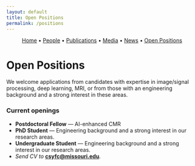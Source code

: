 ```yaml
---
layout: default
title: Open Positions
permalink: /positions
---
```


<!-- Simple nav -->
<p align="center">
  <a href="{{ site.baseurl }}/">Home</a> •
  <a href="{{ site.baseurl }}/people">People</a> •
  <a href="{{ site.baseurl }}/publications">Publications</a> •
  <a href="{{ site.baseurl }}/media">Media</a> •
  <a href="{{ site.baseurl }}/news">News</a> •
  <a href="{{ site.baseurl }}/positions">Open Positions</a>
</p>

# Open Positions

We welcome applications from candidates with expertise in image/signal processing, deep learning, MRI, or from those with an engineering background and a strong interest in these areas.

### Current openings
- **Postdoctoral Fellow** — AI-enhanced CMR
- **PhD Student** —  Engineering background and a strong interest in our research areas.
- **Undergraduate Student** — Engineering background and a strong interest in our research areas.
- *Send CV to* **csyfc@missouri.edu**.



